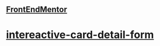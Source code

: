## [FrontEndMentor](https://leonardocarrasco.github.io/FrontEndMentor/)

# [intereactive-card-detail-form](https://leonardocarrasco.github.io/FrontEndMentor/Intereactive-card-detail-form/index.html)
